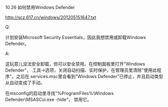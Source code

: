 10.26 如何禁用Windows Defender

http://scz.617.cn/windows/201205151647.txt

Q:

计划安装Microsoft Security Essentials，因此我想禁用或卸载Windows Defender。

A:

这玩意儿没法安全卸载，但可以安全禁用。在控制面板里打开"Windows Defender"，
工具->选项，关闭自动扫描、实时保护，在管理员里清除"使用此程序"。之后在
services.msc里会看到"Windows Defender"已停止，并且启动类型从自动变成了手动。

在msconfig的启动里寻找"%ProgramFiles%\Windows Defender\MSASCui.exe -hide"，
禁用它。
